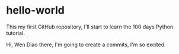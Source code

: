 # hello-world
This my first GitHub repository, I'll start to learn the 100 days Python tutorial.

Hi, Wen Diao there, I'm going to create a commits, I'm so excited. 
